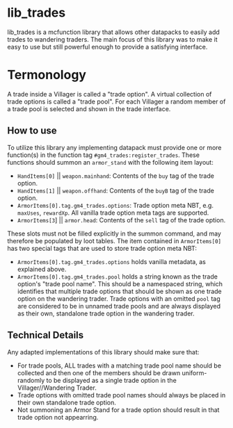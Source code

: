 # lib_trades

lib_trades is a mcfunction library that allows other datapacks to easily add trades to wandering traders. The main focus of this library was to make it easy to use but still powerful enough to provide a satisfying interface.

# Termonology
A trade inside a Villager is called a "trade option".
A virtual collection of trade options is called a "trade pool". For each Villager a random member of a trade pool is selected and shown in the trade interface.

## How to use
To utilize this library any implementing datapack must provide one or more function(s) in the function tag `#gm4_trades:register_trades`. These functions should summon an `armor_stand` with the following item layout:
- `HandItems[0]` || `weapon.mainhand`: Contents of the `buy` tag of the trade option.
- `HandItems[1]` || `weapon.offhand`: Contents of the `buyB` tag of the trade option.
- `ArmorItems[0].tag.gm4_trades.options`: Trade option meta NBT, e.g. `maxUses`, `rewardXp`. All vanilla trade option meta tags are supported.
- `ArmorItems[3`] || `armor.head`: Contents of the `sell` tag of the trade option.

These slots must not be filled explicitly in the summon command, and may therefore be populated by loot tables. The item contained in `ArmorItems[0]` has two special tags that are used to store trade option meta NBT:
- `ArmorItems[0].tag.gm4_trades.options` holds vanilla metadata, as explained above.
- `ArmorItems[0].tag.gm4_trades.pool` holds a string known as the trade option's "trade pool name". This should be a namespaced string, which identifies that multiple trade options that should be shown as one trade option on the wandering trader. Trade options with an omitted `pool` tag are considered to be in unnamed trade pools and are always displayed as their own, standalone trade option in the wandering trader.

## Technical Details
Any adapted implementations of this library should make sure that:
- For trade pools, ALL trades with a matching trade pool name should be collected and then one of the members should be drawn uniform-randomly to be displayed as a single trade option in the Villager//Wandering Trader.
- Trade options with omitted trade pool names should always be placed in their own standalone trade option.
- Not summoning an Armor Stand for a trade option should result in that trade option not appearring. 
